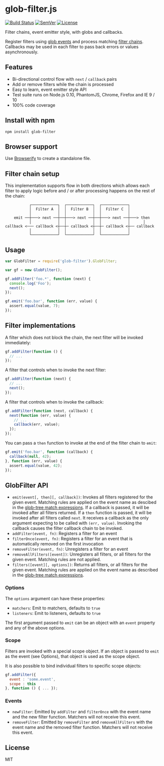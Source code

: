 # glob-filter.js

[![Build Status]](https://travis-ci.org/mantoni/glob-filter.js)
[![SemVer]](http://semver.org)
[![License]](https://github.com/mantoni/glob-filter.js/blob/master/LICENSE)

Filter chains, event emitter style, with globs and callbacks.

Register filters using [glob events][] and process matching [filter chains][].
Callbacks may be used in each filter to pass back errors or values
asynchronously.

## Features

- Bi-directional control flow with `next` / `callback` pairs
- Add or remove filters while the chain is processed
- Easy to learn, event emitter style API
- Test suite runs on Node.js 0.10, PhantomJS, Chrome, Firefox and IE 9 / 10
- 100% code coverage

## Install with npm

    npm install glob-filter

## Browser support

Use [Browserify](http://browserify.org) to create a standalone file.

## Filter chain setup

This implementation supports flow in both directions which allows each filter
to apply logic before and / or after processing happens on the rest of the
chain:

               ┌────────────┐  ┌────────────┐  ┌────────────┐
               │  Filter A  │  │  Filter B  │  │  Filter C  │
               │            │  │            │  │            │
        emit ──┼───> next ──┼──┼───> next ──┼──┼───> next ──┼───> then
               │            │  │            │  │            │      │
    callback <─── callback <┼──┼─ callback <┼──┼─ callback <┼── callback
               │            │  │            │  │            │
               └────────────┘  └────────────┘  └────────────┘

## Usage

```js
var GlobFilter = require('glob-filter').GlobFilter;

var gf = new GlobFilter();

gf.addFilter('foo.*', function (next) {
  console.log('Foo');
  next();
});

gf.emit('foo.bar', function (err, value) {
  assert.equal(value, 7);
});
```

## Filter implementations

A filter which does not block the chain, the next filter will be invoked
immediately:

```js
gf.addFilter(function () {
  // ...
});
```

A filter that controls when to invoke the next filter:

```js
gf.addFilter(function (next) {
  // ...
  next();
});
```

A filter that controls when to invoke the callback:

```js
gf.addFilter(function (next, callback) {
  next(function (err, value) {
    // ...
    callback(err, value);
  });
});
```

You can pass a `then` function to invoke at the end of the filter chain to
`emit`:

```js
gf.emit('foo.bar', function (callback) {
  callback(null, 42);
}, function (err, value) {
  assert.equal(value, 42);
});
```

## GlobFilter API

- `emit(event[, then][, callback])`: Invokes all filters registered for the
  given event. Matching rules are applied on the event name as descibed in the
  [glob-tree match expressions][]. If a callback is passed, it will be invoked
  after all filters returned. If a `then` function is passed, it will be
  invoked after all filters called `next`. It receives a callback as the only
  argument expecting to be called with `(err, value)`. Invoking the callback
  causes the filter callback chain to be invoked.
- `addFilter(event, fn)`: Registers a filter for an event
- `filterOnce(event, fn)`: Registers a filter for an event that is
  automatically removed on the first invocation
- `removeFilter(event, fn)`: Unregisters a filter for an event
- `removeAllFilters([event])`: Unregisters all filters, or all filters
  for the given event. Matching rules are not applied.
- `filters([event][, options])`: Returns all filters, or all filters
  for the given event. Matching rules are applied on the event name as
  described in the [glob-tree match expressions][].

### Options

The `options` argument can have these properties:

- `matchers`: Emit to matchers, defaults to `true`
- `listeners`: Emit to listeners, defaults to `true`

The first argument passed to `emit` can be an object with an `event` property
and any of the above options.

### Scope

Filters are invoked with a special scope object. If an object is passed to
`emit` as the event (see Options), that object is used as the scope object.

It is also possible to bind individual filters to specific scope objects:

```js
gf.addFilter({
  event : 'some.event',
  scope : this
}, function () { ... });
```

### Events

- `newFilter`: Emitted by `addFilter` and `filterOnce` with the event name
  and the new filter function. Matchers will not receive this event.
- `removeFilter`: Emitted by `removeFilter` and `removeAllFilters` with
  the event name and the removed filter function. Matchers will not receive
  this event.

## License

MIT

[Build Status]: http://img.shields.io/travis/mantoni/glob-filter.js.svg
[SemVer]: http://img.shields.io/:semver-%E2%9C%93-brightgreen.svg
[License]: http://img.shields.io/npm/l/glob-filter.svg
[glob events]: https://github.com/mantoni/glob-events.js
[filter chains]: https://github.com/mantoni/min-filter.js
[glob-tree match expressions]: https://github.com/mantoni/glob-tree.js#match-expressions
